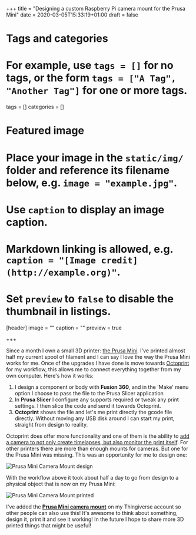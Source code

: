 +++
title = "Designing a custom Raspberry Pi camera mount for the Prusa Mini"
date = 2020-03-05T15:33:19+01:00
draft = false

# Tags and categories
# For example, use `tags = []` for no tags, or the form `tags = ["A Tag", "Another Tag"]` for one or more tags.
tags = []
categories = []

# Featured image
# Place your image in the `static/img/` folder and reference its filename below, e.g. `image = "example.jpg"`.
# Use `caption` to display an image caption.
#   Markdown linking is allowed, e.g. `caption = "[Image credit](http://example.org)"`.
# Set `preview` to `false` to disable the thumbnail in listings.
[header]
image = ""
caption = ""
preview = true

+++

Since a month I own a small 3D printer: [the Prusa Mini](https://www.prusa3d.com/original-prusa-mini/). I've printed almost half my current spool of filament and I can say I love the way the Prusa Mini works for me. Once of the upgrades I have done is move towards [Octoprint](https://octoprint.org/) for my workflow, this allows me to connect everything together from my own computer. Here's how it works:

1.  I design a component or body with __Fusion 360__, and in the 'Make' menu option I choose to pass the file to the Prusa Slicer application
2.  In __Prusa Slicer__ I configure any supports required or tweak any print settings. I then slice the code and send it towards Octoprint.
3.  __Octoprint__ shows the file and let's me print directly the gcode file directly. Without moving any USB disk around I can start my print, straight from design to reality.

Octoprint does offer more functionality and one of them is the ability to [add a camera to not only create timelapses, but also monitor the print itself](https://docs.octoprint.org/en/master/). For other printers there are more than enough mounts for cameras. But one for the Prusa Mini was missing. This was an opportunity for me to design one:

![Prusa Mini Camera Mount design](/img/prusa-mini-camera-mount.png)

With the workflow above it took about half a day to go from design to a physical object that is now on my Prusa Mini:

![Prusa Mini Camera Mount printed](/img/camera-photo-raspberry-pi-prusa-mini.jpg)

I've added the __[Prusa Mini camera mount](https://www.thingiverse.com/thing:4203064)__ on my Thingiverse account so other people can also use this! It's awesome to think about something, design it, print it and see it working! In the future I hope to share more 3D printed things that might be useful!